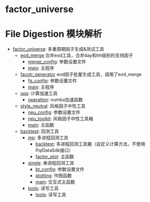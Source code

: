 # factor_universe
# File Digestion 模块解析
- [factor_universe](factor_universe): 多重周期因子生成&测试工具
  - [eod_merge](factor_universe/merge) 合并eod工具，合并day和hh级别的支持因子
    - [merge_config](factor_universe/merge/merge_config): 参数设置文件
    - [main](factor_universe/merge/main): 主程序
  - [facotr_generator](factor_universe/factor_generator) eod因子批量生成工具，调用了eod_merge
    - [fg_config](factor_universe/factor_generator/fg_config): 参数设置文件
    - [main](factor_universe/factor_generator/main): 主程序
  - [ops](factor_universe/ops): 计算加速工具
    - [operation](factor_universe/ops/operation): numba加速函数
  - [style_neutral](factor_universe/style_nuetral): 风格因子中性工具
    - [neu_config](factor_universe/style_nuetral/neu_config): 参数设置文件
    - [neu_toolkit](factor_universe/style_nuetral/neu_toolkit): 风格因子中性工具箱
    - [main](factor_universe/style_nuetral/main): 主函数
  - [backtest](factor_universe/backtest): 回测工具
    - [mp](factor_universe/backtest/mp): 多进程回测工具
      - [backtest](factor_universe/backtest/backtest): 多进程回测工具箱（自定义计算方法，不使用PqiDataSdk接口）
      - [factor_plot](factor_universe/backtest/factor_plot): 主函数
    - [single](factor_universe/backtest/single): 单进程回测工具
      - [bt_config](factor_universe/backtest/single/bt_config): 参数设置文件
      - [plotting](factor_universe/backtest/single/plotting): 作图函数
      - [main](factor_universe/backtest/single/main): 交互式主函数
    - [tools](factor_universe/tools): 读写工具
      - [tools](factor_universe/tools/tools): 读写工具
    

